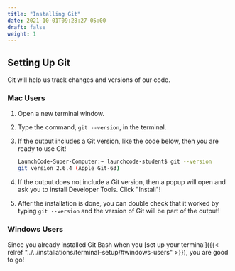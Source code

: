 ```yaml
---
title: "Installing Git"
date: 2021-10-01T09:28:27-05:00
draft: false
weight: 1
---
```



## Setting Up Git

Git will help us track changes and versions of our code.

### Mac Users

1. Open a new terminal window.
1. Type the command, `git --version`, in the terminal.
1. If the output includes a Git version, like the code below, then you are ready to use Git!

   ```bash
   LaunchCode-Super-Computer:~ launchcode-student$ git --version
   git version 2.6.4 (Apple Git-63)
   ```

4. If the output does not include a Git version, then a popup will open and ask you to install Developer Tools. Click "Install"!
5. After the installation is done, you can double check that it worked by typing `git --version` and the version of Git will be part of the output!

### Windows Users

Since you already installed Git Bash when you [set up your terminal]({{< relref "../../installations/terminal-setup/#windows-users" >}}), you are good to go!

